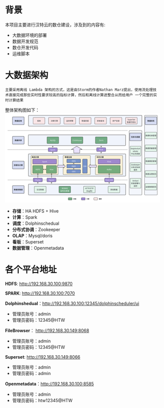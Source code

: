 # 背景
本项目主要进行汉特云的数仓建设，涉及到的内容有:
- 大数据环境的部署
- 数据开发规范
- 数仓开发代码
- 运维脚本

# 大数据架构
    主要采用离线 Lambda 架构的方式，这是由Storm的作者Nathan Marz提出，使用流处理技术直接完成那些实时性要求较高的指标计算，然后和离线计算进整合从而给用户 一个完整的实时计算结果

整体架构图如下：
<img src="./static/数仓架构.png" width="800px" />
- **存储**：HA HDFS + Hive
- **计算**：Spark
- **调度**：Dolphinschedual
- **分布式协调**：Zookeeper
- **OLAP**：Mysql/doris
- **看板**：Superset
- **数据管理**：Openmetadata

# 各个平台地址

**HDFS**: http://192.168.30.100:9870

**SPARK**: http://192.168.30.100:7070

**Dolphinshedual**：http://192.168.30.100:12345/dolphinscheduler/ui
- 管理员账号：admin   
- 管理员密码：12345@HTW

**FileBrowser**： http://192.168.30.149:8068
- 管理员账号：admin   
- 管理员密码：12345@HTW

**Superset**: http://192.168.30.149:8066
- 管理员账号：admin   
- 管理员密码：admin

**Openmetadata**：http://192.168.30.100:8585
- 管理员账号：admin   
- 管理员密码：htw12345@HTW